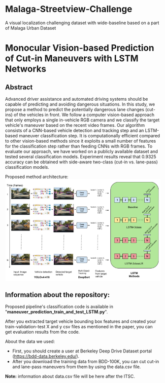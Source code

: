 # Malaga-Streetview-Challenge
A visual localization challenging dataset with wide-baseline based on a part of Malaga Urban Dataset

# Monocular Vision-based Prediction of Cut-in Maneuvers with LSTM Networks

## Abstract
Advanced driver assistance and automated driving systems should be capable of predicting and avoiding
dangerous situations. 
In this study, we propose a method to predict the potentially dangerous lane changes (cut-ins) of the vehicles in front.
We follow a computer vision-based approach that only employs a single in-vehicle RGB camera and we classify the target vehicle's maneuver based on the recent video frames. 
Our algorithm consists of a CNN-based vehicle detection and tracking step and an LSTM-based maneuver classification step.
It is computationally efficient compared to other vision-based methods since it exploits a small number of features for the classification step rather than feeding CNNs with RGB frames.
To evaluate our approach, we have worked on a publicly available dataset and tested several classification models.
Experiment results reveal that 0.9325 accuracy can be obtained with side-aware two-class (cut-in vs. lane-pass) classification models.

Proposed method architecture:
![pipeline](https://github.com/ynalcakan/cut-in-maneuver-prediction/blob/main/figures/pipeline_v5.png?raw=true)

## Information about the repository:

Proposed pipeline's classification code is available in "**maneuver_prediction_train_and_test_LSTM.py**".

After you extracted target vehicle bounding box features and created your train-validation-test X and y csv files as mentioned in the paper, you can get evaluation results from the code.

About the data we used:<br/>

 - First, you should create a user at Berkeley Deep Drive Dataset portal (https://bdd-data.berkeley.edu/).
 - After you download the training data from BDD-100K, you can cut cut-in and lane-pass maneuvers from them by using the data.csv file.

**Note:** information about data.csv file will be here after the ITSC.
